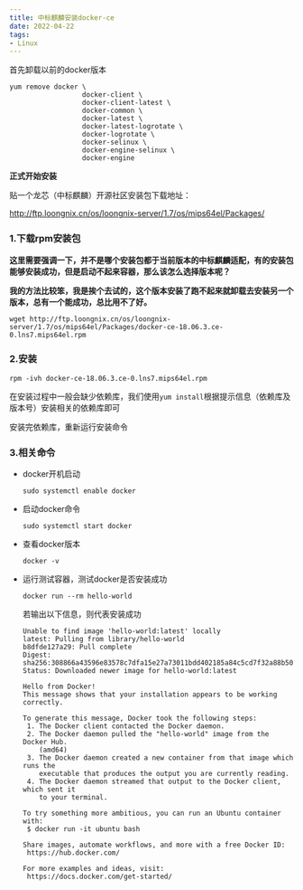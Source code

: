 ```yaml
---
title: 中标麒麟安装docker-ce
date: 2022-04-22
tags: 
- Linux
---
```


首先卸载以前的docker版本

```shell
yum remove docker \
                  docker-client \
                  docker-client-latest \
                  docker-common \
                  docker-latest \
                  docker-latest-logrotate \
                  docker-logrotate \
                  docker-selinux \
                  docker-engine-selinux \
                  docker-engine
```



**正式开始安装**



贴一个龙芯（中标麒麟）开源社区安装包下载地址：

http://ftp.loongnix.cn/os/loongnix-server/1.7/os/mips64el/Packages/

### 1.下载rpm安装包

**这里需要强调一下，并不是哪个安装包都于当前版本的中标麒麟适配，有的安装包能够安装成功，但是启动不起来容器，那么该怎么选择版本呢？**

**我的方法比较笨，我是挨个去试的，这个版本安装了跑不起来就卸载去安装另一个版本，总有一个能成功，总比用不了好。**

```shell
wget http://ftp.loongnix.cn/os/loongnix-server/1.7/os/mips64el/Packages/docker-ce-18.06.3.ce-0.lns7.mips64el.rpm
```

### 2.安装

```shell
rpm -ivh docker-ce-18.06.3.ce-0.lns7.mips64el.rpm
```

在安装过程中一般会缺少依赖库，我们使用`yum install`根据提示信息（依赖库及版本号）安装相关的依赖库即可

安装完依赖库，重新运行安装命令

### 3.相关命令

* docker开机启动

  ```shell
  sudo systemctl enable docker
  ```

* 启动docker命令

  ```shell
  sudo systemctl start docker
  ```

* 查看docker版本

  ```shell
  docker -v
  ```

* 运行测试容器，测试docker是否安装成功

  ```shell
  docker run --rm hello-world
  ```

  若输出以下信息，则代表安装成功

  ```shell
  Unable to find image 'hello-world:latest' locally
  latest: Pulling from library/hello-world
  b8dfde127a29: Pull complete
  Digest: sha256:308866a43596e83578c7dfa15e27a73011bdd402185a84c5cd7f32a88b501a24
  Status: Downloaded newer image for hello-world:latest
  
  Hello from Docker!
  This message shows that your installation appears to be working correctly.
  
  To generate this message, Docker took the following steps:
   1. The Docker client contacted the Docker daemon.
   2. The Docker daemon pulled the "hello-world" image from the Docker Hub.
      (amd64)
   3. The Docker daemon created a new container from that image which runs the
      executable that produces the output you are currently reading.
   4. The Docker daemon streamed that output to the Docker client, which sent it
      to your terminal.
  
  To try something more ambitious, you can run an Ubuntu container with:
   $ docker run -it ubuntu bash
  
  Share images, automate workflows, and more with a free Docker ID:
   https://hub.docker.com/
  
  For more examples and ideas, visit:
   https://docs.docker.com/get-started/
  ```

  



